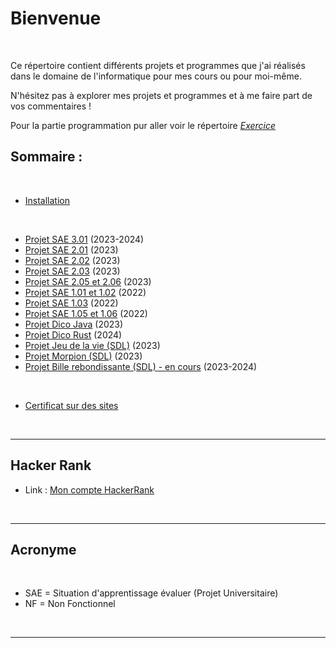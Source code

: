 # Bienvenue

</br>

Ce répertoire contient différents projets et programmes que j'ai réalisés dans le domaine de l'informatique pour mes cours ou pour moi-même.

N'hésitez pas à explorer mes projets et programmes et à me faire part de vos commentaires !

Pour la partie programmation pur aller voir le répertoire [*Exercice*](https://github.com/DorianBucc/Exercice)

## Sommaire :

</br>

- [Installation](https://github.com/DorianBucc/Project/tree/main/1-Installation)

</br>

- [Projet SAE 3.01](https://github.com/DorianBucc/Project/tree/main/J++) (2023-2024)
- [Projet SAE 2.01](https://github.com/DorianBucc/Project/tree/main/SAE_201(QD_IHM)) (2023)
- [Projet SAE 2.02](https://github.com/DorianBucc/Project/tree/main/SAE_202(Graphe)) (2023)
- [Projet SAE 2.03](https://github.com/DorianBucc/Project/tree/main/SAE_203(Assembleur)) (2023)
- [Projet SAE 2.05 et 2.06](https://github.com/DorianBucc/Project/tree/main/SAE_205_206) (2023)
- [Projet SAE 1.01 et 1.02](https://github.com/DorianBucc/Project/tree/main/SAE_101_102) (2022)
- [Projet SAE 1.03](https://github.com/DorianBucc/Project/tree/main/SAE_103) (2022)
- [Projet SAE 1.05 et 1.06](https://github.com/DorianBucc/Project/tree/main/SAE_105_106) (2022)
- [Projet Dico Java](https://github.com/DorianBucc/Project/tree/main/DicoJava) (2023)
- [Projet Dico Rust](https://github.com/DorianBucc/Project/tree/main/dico_rust) (2024)
- [Projet Jeu de la vie (SDL)](https://github.com/DorianBucc/Project/tree/main/SDL/GOLVersionTab) (2023)
- [Projet Morpion (SDL)](https://github.com/DorianBucc/Project/tree/main/SDL/Morpion) (2023)
- [Projet Bille rebondissante (SDL) - en cours](https://github.com/DorianBucc/Project/tree/main/SDL/ColisionGraviteNF) (2023-2024)
</br>

- [Certificat sur des sites](https://github.com/DorianBucc/Project/tree/main/2-Certificat)

</br>

---

## Hacker Rank

* Link : [Mon compte HackerRank](https://www.hackerrank.com/profile/bucchiottydorian)

</br>

---

## Acronyme

</br>

- SAE = Situation d'apprentissage évaluer (Projet Universitaire)
- NF = Non Fonctionnel

</br>

---